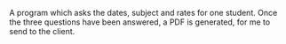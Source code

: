 A program which asks the dates, subject and rates for one student. Once the three questions have been answered, a PDF is generated, for me to send to the client.